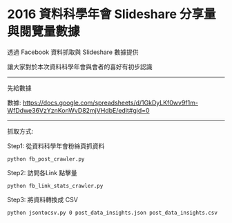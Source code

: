 # 2016 資料科學年會 Slideshare 分享量與閱覽量數據


透過 Facebook 資料抓取與 Slideshare 數據提供

讓大家對於本次資料科學年會與會者的喜好有初步認識

-----

先給數據

數據: https://docs.google.com/spreadsheets/d/1GkDyLKf0wv9f1m-WfDdwe36VzYznKonWvD82mjVHdbE/edit#gid=0


-----

抓取方式:

Step1: 從資料科學年會粉絲頁抓資料

```
python fb_post_crawler.py

```

Step2: 訪問各Link 點擊量

```
python fb_link_stats_crawler.py

```

Step3: 將資料轉換成 CSV

```
python jsontocsv.py 0 post_data_insights.json post_data_insights.csv

```




